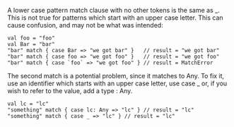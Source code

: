 A lower case pattern match clause with no other tokens is the same as _.
This is not true for patterns which start with an upper case letter. This can cause confusion, and may not be what was intended:

    val foo = "foo"
    val Bar = "bar"
    "bar" match { case Bar => "we got bar" }   // result = "we got bar"
    "bar" match { case foo => "we got foo" }   // result = "we got foo"
    "bar" match { case `foo` => "we got foo" } // result = MatchError

The second match is a potential problem, since it matches to Any.
To fix it, use an identifier which starts with an upper case letter, use case _ or, if you wish to refer to the value, add a type : Any.

    val lc = "lc"
    "something" match { case lc: Any => "lc" } // result = "lc"
    "something" match { case _ => "lc" } // result = "lc"
